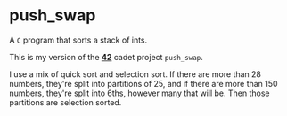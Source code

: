 # push_swap
A `C` program that sorts a stack of ints.

This is my version of the **[42](https://www.42.us.org/)** cadet project `push_swap`.

I use a mix of quick sort and selection sort. If there are more than 28 numbers, they're split into partitions of 25, and if there are more than 150 numbers, they're split into 6ths, however many that will be. Then those partitions are selection sorted.
